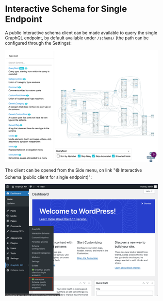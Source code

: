 # Interactive Schema for Single Endpoint

A public Interactive schema client can be made available to query the single GraphQL endpoint, by default available under `/schema/` (the path can be configured through the Settings):

![Single endpoint's Interactive schema client](../../images/single-endpoint-interactive-schema.png "Single endpoint's Interactive schema client")

The client can be opened from the Side menu, on link "🟢 Interactive Schema (public client for single endpoint)":

![Single endpoint's link to the Interactive schema client](../../images/single-endpoint-interactive-schema-link.png "Single endpoint's link to the Interactive schema client")
